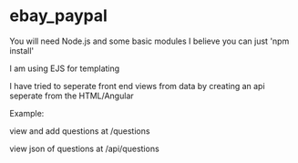 # ebay_paypal
You will need Node.js and some basic modules
I believe you can just 'npm install'

I am using EJS for templating 

I have tried to seperate front end views from data by creating an api seperate from the HTML/Angular

Example:

view and add questions at /questions

view json of questions at /api/questions



